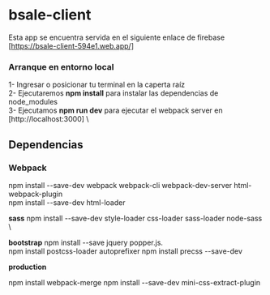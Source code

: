 # bsale-client 

Esta app se encuentra servida en el siguiente enlace de firebase \
[https://bsale-client-594e1.web.app/]

### Arranque en entorno local

1- Ingresar o posicionar tu terminal en la caperta raíz \
2- Ejecutaremos **npm install** para instalar las dependencias de node_modules  \
3- Ejecutamos **npm run dev** para ejecutar el webpack server en [http://localhost:3000] \

## Dependencias

### Webpack

npm install --save-dev webpack webpack-cli webpack-dev-server  html-webpack-plugin \
npm install --save-dev html-loader

**sass**
npm install --save-dev style-loader css-loader sass-loader node-sass \

**bootstrap**
npm install --save jquery popper.js. \
npm install postcss-loader autoprefixer 
npm install precss --save-dev

**production**

npm install webpack-merge
npm install --save-dev mini-css-extract-plugin